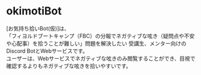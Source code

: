 # okimotiBot

[お気持ち拾いBot(仮)]は、</br>
「フィヨルドブートキャンプ（FBC）の分報でネガティブな呟き（疑問点や不安や心配事）を拾うことが難しい」問題を解決したい
受講生、メンター向けのDiscord BotとWebサービスです。</br>
ユーザーは、Webサービスでネガティブな呟きのみ閲覧することができ、目視で確認するよりもネガティブな呟きを拾いやすいです。
